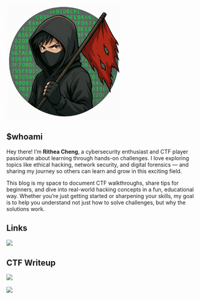 <img src="avatar.png" alt="Logo" width="300">

## $whoami

Hey there! I’m **Rithea Cheng**, a cybersecurity enthusiast and CTF player passionate about learning through hands-on challenges. I love exploring topics like ethical hacking, network security, and digital forensics — and sharing my journey so others can learn and grow in this exciting field.

This blog is my space to document CTF walkthroughs, share tips for beginners, and dive into real-world hacking concepts in a fun, educational way. Whether you’re just getting started or sharpening your skills, my goal is to help you understand not just how to solve challenges, but why the solutions work.

## Links

<a
  href="https://github.com/ritheachengkh">
  <img src="https://img.shields.io/badge/Github%20Repo-black" width="200">
</a>

## CTF Writeup

<a
  href="overthewire/">
  <img src="https://img.shields.io/badge/Overthewire%20walkthrough-gray" width="400">
</a>

<a
  href="tryhackme/">
  <img src="https://img.shields.io/badge/Tryhackme%20walkthrough-green" width="400">
</a>

